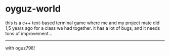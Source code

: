 # oyguz-world
this is a c++ text-based terminal game where me and my project mate did 1,5 years ago for a class we had together. it has a lot of bugs, and it needs tons of improvement...
*********************
with oguz798!
